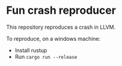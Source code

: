 # Fun crash reproducer

This repository reproduces a crash in LLVM.

To reproduce, on a windows machine:

- Install rustup
- Run `cargo run --release`